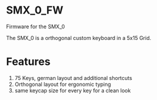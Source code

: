 # SMX_0_FW
Firmware for the SMX_0

The SMX_0 is a orthogonal custom keyboard in a 5x15 Grid.

# Features
1. 75 Keys, german layout and additional shortcuts
2. Orthogonal layout for ergonomic typing
3. same keycap size for every key for a clean look